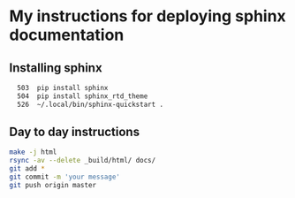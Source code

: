 # My instructions for deploying sphinx documentation

## Installing sphinx
```bash
  503  pip install sphinx
  504  pip install sphinx_rtd_theme
  526  ~/.local/bin/sphinx-quickstart .
```

## Day to day instructions
```bash
make -j html
rsync -av --delete _build/html/ docs/
git add *
git commit -m 'your message'
git push origin master
```
